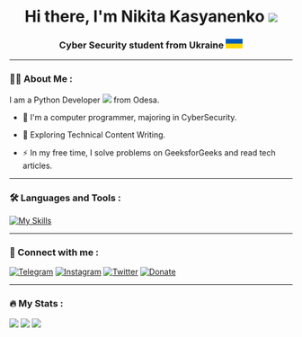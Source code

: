 
<h1 align="center">Hi there, I'm Nikita Kasyanenko</a> 
<img src="https://github.com/blackcater/blackcater/raw/main/images/Hi.gif" height="32"/></h1>
<h3 align="center">Cyber Security student from Ukraine <img src="https://github.com/hampusborgos/country-flags/blob/main/png1000px/ua.png" height="17" width="30"/></h3> 

----

### :man_technologist: About Me :

I am a Python Developer <img src="https://media.giphy.com/media/WUlplcMpOCEmTGBtBW/giphy.gif" width="30"> from Odesa.

- :telescope: I'm a computer programmer, majoring in CyberSecurity.

- :seedling: Exploring Technical Content Writing.

- :zap: In my free time, I solve problems on GeeksforGeeks and read tech articles.

----

### :hammer_and_wrench: Languages and Tools :

[![My Skills](https://skillicons.dev/icons?i=bots,py,vscode,github,powershell,bash,stackoverflow)](https://skillicons.dev)

----

### :bell: Connect with me :

[![Telegram](https://img.shields.io/badge/telegram-2A8BD2?style=for-the-badge&logo=telegram&logoColor=white)](https://t.me/nikit0ns)
[![Instagram](https://img.shields.io/badge/instagram-FF1493?style=for-the-badge&logo=instagram&logoColor=white)](https://www.instagram.com/nikitons_)
[![Twitter](https://img.shields.io/badge/twitter-1E90FF?style=for-the-badge&logo=twitter&logoColor=white)](https://twitter.com/NikitaKasanenk1)
[![Donate](https://img.shields.io/badge/💛_donate-f96854.svg?style=for-the-badge)](https://ko-fi.com/nikit0ns)

----

### :fire: My Stats :

![](http://github-profile-summary-cards.vercel.app/api/cards/profile-details?username=nikit0ns&theme=github_dark)
![](http://github-profile-summary-cards.vercel.app/api/cards/stats?username=nikit0ns&theme=github_dark)
![](http://github-profile-summary-cards.vercel.app/api/cards/productive-time?username=nikit0ns&theme=github_dark)
